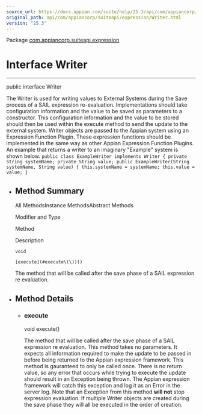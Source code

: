 ```yaml
---
source_url: https://docs.appian.com/suite/help/25.3/api/com/appiancorp/suiteapi/expression/Writer.html
original_path: api/com/appiancorp/suiteapi/expression/Writer.html
version: "25.3"
---
```


Package [com.appiancorp.suiteapi.expression](package-summary.html)

# Interface Writer

* * *

public interface Writer

The Writer is used for writing values to External Systems during the Save process of a SAIL expression re-evaluation. Implementations should take configuration information and the value to be saved as parameters to a constructor. This configuration information and the value to be stored should then be used within the execute method to send the update to the external system. Writer objects are passed to the Appian system using an Expression Function Plugin. These expression functions should be implemented in the same way as other Appian Expression Function Plugins. An example that returns a writer to an imaginary "Example" system is shown below. `public class ExampleWriter implements Writer { private String systemName; private String value; public ExampleWriter(String systemName, String value) { this.systemName = systemName; this.value = value; }`

-   ## Method Summary

    All MethodsInstance MethodsAbstract Methods

    Modifier and Type

    Method

    Description

    `void`

    `[execute](#execute\(\))()`

    The method that will be called after the save phase of a SAIL expression re evaluation.

-   ## Method Details

    -   ### execute

        void execute()

        The method that will be called after the save phase of a SAIL expression re evaluation. This method takes no parameters. It expects all information required to make the update to be passed in before being returned to the Appian expression framework. This method is gauranteed to only be called once. There is no return value, so any error that occurs while trying to execute the update should result in an Exception being thrown. The Appian expression framework will catch this exception and log it as an Error in the server log. Note that an Exception from this method **will not** stop expression evaluation. If multiple Writer objects are created during the save phase they will all be executed in the order of creation.
